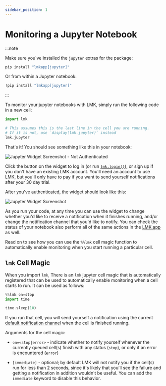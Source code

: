 ```yaml
---
sidebar_position: 1
---
```

# Monitoring a Jupyter Notebook

:::note

Make sure you've installed the `jupyter` extras for the package:
```bash
pip install "lmkapp[jupyter]"
```

Or from within a Jupyter notebook:
```bash
!pip install "lmkapp[jupyter]"
```

:::

To monitor your jupyter notebooks with LMK, simply run the following code in a new cell:
```python
import lmk

# This assumes this is the last line in the cell you are running.
# If it is not, use `display(lmk.jupyter)` instead
lmk.jupyter
```

That's it! You should see something like this in your notebook:

![Jupyter Widget Screenshot - Not Authenticated](/img/screenshot-3.png)

Click the button on the widget to log in (or run [`lmk.login()`](/docs/python/api#login)), or sign up if you don't have an existing LMK account. You'll need an account to use LMK, but you'll only have to pay if you want to send yourself notifications after your 30 day trial.

After you've authenticated, the widget should look like this:

![Jupyter Widget Screenshot](/img/screenshot-2.png)

As you run your code, at any time you can use the widget to change whether you'd like to receive a notification when it finishes running, and/or change the notification channel that you'd like to notify. You can check the status of your notebook also perform all of the same actions in the [LMK app](https://app.lmkapp.dev) as well.

Read on to see how you can use the `%%lmk` cell magic function to automatically enable monitoring when you start running a particular cell.

## `lmk` Cell Magic

When you import `lmk`, There is an `lmk` jupyter cell magic that is automatically registered that can be used to automatically enable monitoring when a cell starts to run. It can be used as follows:

```python
%%lmk on=stop
import time

time.sleep(10)
```

If you run that cell, you will send yourself a notification using the current [default notification channel](/docs/python/api#default-notification-channel) when the cell is finished running.

Arguments for the cell magic:

- `on=<stop|error>` - indicate whether to notify yourself whenever the currently queued cell(s) finish with any status (`stop`), or only if an error is encountered (`error`)

- `[immediate]` - optional; by default LMK will not notify you if the cell(s) run for less than 2 seconds, since it's likely that you'll see the failure and getting a notification in addition wouldn't be useful. You can add the `immediate` keyword to disable this behavior.
